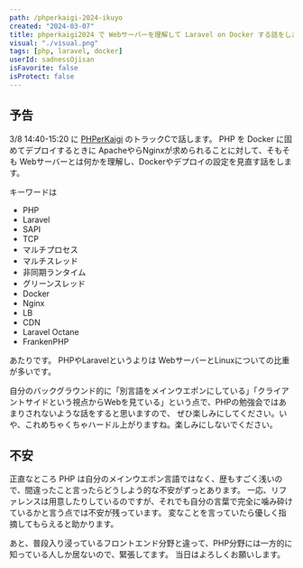 ```yaml
---
path: /phperkaigi-2024-ikuyo
created: "2024-03-07"
title: phperkaigi2024 で Webサーバーを理解して Laravel on Docker する話をします
visual: "./visual.png"
tags: [php, laravel, docker]
userId: sadnessOjisan
isFavorite: false
isProtect: false
---
```


## 予告

3/8 14:40-15:20 に [PHPerKaigi](https://phperkaigi.jp/2024/) のトラックCで話します。
PHP を Docker に固めてデプロイするときに ApacheやらNginxが求められることに対して、そもそも Webサーバーとは何かを理解し、Dockerやデプロイの設定を見直す話をします。

キーワードは

- PHP
- Laravel
- SAPI
- TCP
- マルチプロセス
- マルチスレッド
- 非同期ランタイム
- グリーンスレッド
- Docker
- Nginx
- LB
- CDN
- Laravel Octane
- FrankenPHP

あたりです。
PHPやLaravelというよりは WebサーバーとLinuxについての比重が多いです。

自分のバックグラウンド的に「別言語をメインウエポンにしている」「クライアントサイドという視点からWebを見ている」という点で、PHPの勉強会ではあまりされないような話をすると思いますので、 ぜひ楽しみにしてください。いや、これめちゃくちゃハードル上がりますね。楽しみにしないでください。

## 不安

正直なところ PHP は自分のメインウエポン言語ではなく、歴もすごく浅いので、間違ったこと言ったらどうしよう的な不安がずっとあります。
一応、リファレンスは用意したりしているのですが、それでも自分の言葉で完全に噛み砕けているかと言う点では不安が残っています。
変なことを言っていたら優しく指摘してもらえると助かります。

あと、普段入り浸っているフロントエンド分野と違って、PHP分野には一方的に知っている人しか居ないので、緊張してます。
当日はよろしくお願いします。
